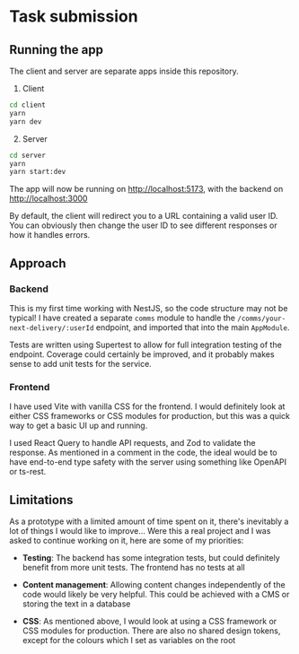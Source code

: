 # Task submission

## Running the app

The client and server are separate apps inside this repository.

1. Client
  ```sh
  cd client
  yarn
  yarn dev
  ```

2. Server

  ```sh
  cd server
  yarn
  yarn start:dev
  ```

The app will now be running on [http://localhost:5173](http://localhost:5173), with the backend on [http://localhost:3000](http://localhost:3000)

By default, the client will redirect you to a URL containing a valid user ID. You can obviously then change the user ID to see different responses or how it handles errors.

## Approach

### Backend

This is my first time working with NestJS, so the code structure may not be typical! I have created a separate `comms` module to handle the `/comms/your-next-delivery/:userId` endpoint, and imported that into the main `AppModule`.

Tests are written using Supertest to allow for full integration testing of the endpoint. Coverage could certainly be improved, and it probably makes sense to add unit tests for the service.

### Frontend

I have used Vite with vanilla CSS for the frontend. I would definitely look at either CSS frameworks or CSS modules for production, but this was a quick way to get a basic UI up and running.

I used React Query to handle API requests, and Zod to validate the response. As mentioned in a comment in the code, the ideal would be to have end-to-end type safety with the server using something like OpenAPI or ts-rest.

## Limitations

As a prototype with a limited amount of time spent on it, there's inevitably a lot of things I would like to improve... Were this a real project and I was asked to continue working on it, here are some of my priorities:

- **Testing**: The backend has some integration tests, but could definitely benefit from more unit tests. The frontend has no tests at all

- **Content management**: Allowing content changes independently of the code would likely be very helpful. This could be achieved with a CMS or storing the text in a database

- **CSS**: As mentioned above, I would look at using a CSS framework or CSS modules for production. There are also no shared design tokens, except for the colours which I set as variables on the root

